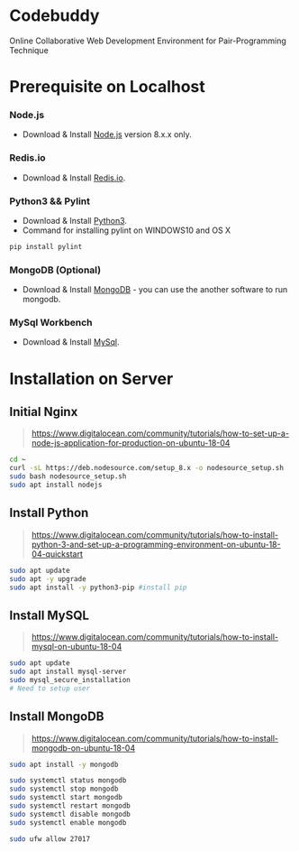 # Codebuddy
Online Collaborative Web Development Environment for Pair-Programming Technique

# Prerequisite on Localhost
### Node.js
* Download & Install [Node.js](https://redis.io/) version 8.x.x only.
### Redis.io
* Download & Install [Redis.io](https://redis.io/).
### Python3 && Pylint
* Download & Install [Python3](https://www.python.org/downloads/).
* Command for installing pylint on WINDOWS10 and OS X
```bash
pip install pylint
```
### MongoDB (Optional)
* Download & Install [MongoDB](https://www.mongodb.com/download-center/community) - you can use the another software to run mongodb.
### MySql Workbench
* Download & Install [MySql](https://www.mysql.com/products/workbench/).


# Installation on Server
## Initial Nginx
> https://www.digitalocean.com/community/tutorials/how-to-set-up-a-node-js-application-for-production-on-ubuntu-18-04

```bash
cd ~
curl -sL https://deb.nodesource.com/setup_8.x -o nodesource_setup.sh
sudo bash nodesource_setup.sh
sudo apt install nodejs
```
## Install Python
> https://www.digitalocean.com/community/tutorials/how-to-install-python-3-and-set-up-a-programming-environment-on-ubuntu-18-04-quickstart
```bash
sudo apt update
sudo apt -y upgrade
sudo apt install -y python3-pip #install pip
```

## Install MySQL
> https://www.digitalocean.com/community/tutorials/how-to-install-mysql-on-ubuntu-18-04
```bash
sudo apt update
sudo apt install mysql-server
sudo mysql_secure_installation
# Need to setup user
```

## Install MongoDB
> https://www.digitalocean.com/community/tutorials/how-to-install-mongodb-on-ubuntu-18-04
```bash
sudo apt install -y mongodb
```
```bash
sudo systemctl status mongodb
sudo systemctl stop mongodb
sudo systemctl start mongodb
sudo systemctl restart mongodb
sudo systemctl disable mongodb
sudo systemctl enable mongodb

sudo ufw allow 27017
```
